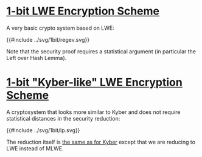 # [1-bit LWE Encryption Scheme](https://eprint.iacr.org/2012/090.pdf)

A very basic crypto system based on LWE:

{{#include ../svg/1bit/regev.svg}}

Note that the security proof requires a statistical argument (in particular the Left over Hash Lemma). 

# [1-bit "Kyber-like" LWE Encryption Scheme](https://eprint.iacr.org/2010/613.pdf)

A cryptosystem that looks more similar to Kyber and does not require statistical distances in the security reduction:

{{#include ../svg/1bit/lp.svg}}

The reduction itself is [the same as for Kyber](kyber-reduction.md) except that we are reducing to LWE instead of MLWE.